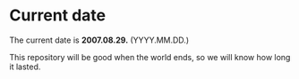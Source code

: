 # Current date

The current date is **2007.08.29.** (YYYY.MM.DD.)

This repository will be good when the world ends, so we will know how long it lasted.